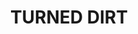 ---
title: "TURNED DIRT             "
price: "TBA"
desc: "Opis nije dostupan"
img_path: "/assets/img/A.MIG-1753.jpg"
brand: AMMO
available: true
cat: "weathering"
subcat: "ENAMEL SPLASHES & MEDIUM DENSITY MUD TEXTURE"
subsubcat: "SS"
---